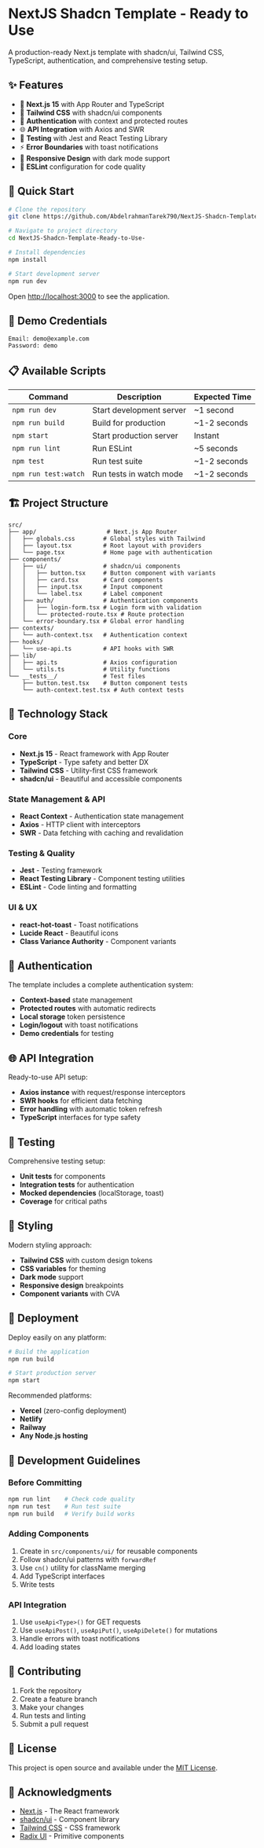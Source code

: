 # NextJS Shadcn Template - Ready to Use

A production-ready Next.js template with shadcn/ui, Tailwind CSS, TypeScript, authentication, and comprehensive testing setup.

## ✨ Features

- 🚀 **Next.js 15** with App Router and TypeScript
- 🎨 **Tailwind CSS** with shadcn/ui components
- 🔐 **Authentication** with context and protected routes
- 🌐 **API Integration** with Axios and SWR
- 🧪 **Testing** with Jest and React Testing Library
- ⚡ **Error Boundaries** with toast notifications
- 📱 **Responsive Design** with dark mode support
- 🔧 **ESLint** configuration for code quality

## 🚀 Quick Start

```bash
# Clone the repository
git clone https://github.com/AbdelrahmanTarek790/NextJS-Shadcn-Template-Ready-to-Use-.git

# Navigate to project directory
cd NextJS-Shadcn-Template-Ready-to-Use-

# Install dependencies
npm install

# Start development server
npm run dev
```

Open [http://localhost:3000](http://localhost:3000) to see the application.

## 🧪 Demo Credentials

```
Email: demo@example.com
Password: demo
```

## 📋 Available Scripts

| Command | Description | Expected Time |
|---------|-------------|---------------|
| `npm run dev` | Start development server | ~1 second |
| `npm run build` | Build for production | ~1-2 seconds |
| `npm start` | Start production server | Instant |
| `npm run lint` | Run ESLint | ~5 seconds |
| `npm test` | Run test suite | ~1-2 seconds |
| `npm run test:watch` | Run tests in watch mode | ~1-2 seconds |

## 🏗️ Project Structure

```
src/
├── app/                    # Next.js App Router
│   ├── globals.css        # Global styles with Tailwind
│   ├── layout.tsx         # Root layout with providers
│   └── page.tsx           # Home page with authentication
├── components/
│   ├── ui/                # shadcn/ui components
│   │   ├── button.tsx     # Button component with variants
│   │   ├── card.tsx       # Card components
│   │   ├── input.tsx      # Input component
│   │   └── label.tsx      # Label component
│   ├── auth/              # Authentication components
│   │   ├── login-form.tsx # Login form with validation
│   │   └── protected-route.tsx # Route protection
│   └── error-boundary.tsx # Global error handling
├── contexts/
│   └── auth-context.tsx   # Authentication context
├── hooks/
│   └── use-api.ts         # API hooks with SWR
├── lib/
│   ├── api.ts             # Axios configuration
│   └── utils.ts           # Utility functions
└── __tests__/             # Test files
    ├── button.test.tsx    # Button component tests
    └── auth-context.test.tsx # Auth context tests
```

## 🔧 Technology Stack

### Core
- **Next.js 15** - React framework with App Router
- **TypeScript** - Type safety and better DX
- **Tailwind CSS** - Utility-first CSS framework
- **shadcn/ui** - Beautiful and accessible components

### State Management & API
- **React Context** - Authentication state management
- **Axios** - HTTP client with interceptors
- **SWR** - Data fetching with caching and revalidation

### Testing & Quality
- **Jest** - Testing framework
- **React Testing Library** - Component testing utilities
- **ESLint** - Code linting and formatting

### UI & UX
- **react-hot-toast** - Toast notifications
- **Lucide React** - Beautiful icons
- **Class Variance Authority** - Component variants

## 🔐 Authentication

The template includes a complete authentication system:

- **Context-based** state management
- **Protected routes** with automatic redirects
- **Local storage** token persistence
- **Login/logout** with toast notifications
- **Demo credentials** for testing

## 🌐 API Integration

Ready-to-use API setup:

- **Axios instance** with request/response interceptors
- **SWR hooks** for efficient data fetching
- **Error handling** with automatic token refresh
- **TypeScript** interfaces for type safety

## 🧪 Testing

Comprehensive testing setup:

- **Unit tests** for components
- **Integration tests** for authentication
- **Mocked dependencies** (localStorage, toast)
- **Coverage** for critical paths

## 🎨 Styling

Modern styling approach:

- **Tailwind CSS** with custom design tokens
- **CSS variables** for theming
- **Dark mode** support
- **Responsive design** breakpoints
- **Component variants** with CVA

## 🚀 Deployment

Deploy easily on any platform:

```bash
# Build the application
npm run build

# Start production server
npm start
```

Recommended platforms:
- **Vercel** (zero-config deployment)
- **Netlify** 
- **Railway**
- **Any Node.js hosting**

## 📝 Development Guidelines

### Before Committing
```bash
npm run lint    # Check code quality
npm run test    # Run test suite
npm run build   # Verify build works
```

### Adding Components
1. Create in `src/components/ui/` for reusable components
2. Follow shadcn/ui patterns with `forwardRef`
3. Use `cn()` utility for className merging
4. Add TypeScript interfaces
5. Write tests

### API Integration
1. Use `useApi<Type>()` for GET requests
2. Use `useApiPost()`, `useApiPut()`, `useApiDelete()` for mutations
3. Handle errors with toast notifications
4. Add loading states

## 🤝 Contributing

1. Fork the repository
2. Create a feature branch
3. Make your changes
4. Run tests and linting
5. Submit a pull request

## 📄 License

This project is open source and available under the [MIT License](LICENSE).

## 🙏 Acknowledgments

- [Next.js](https://nextjs.org/) - The React framework
- [shadcn/ui](https://ui.shadcn.com/) - Component library
- [Tailwind CSS](https://tailwindcss.com/) - CSS framework
- [Radix UI](https://www.radix-ui.com/) - Primitive components
